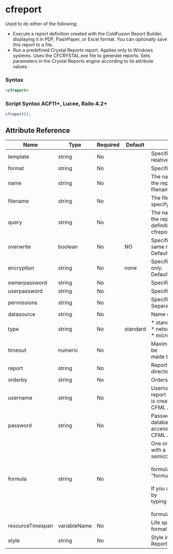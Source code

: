 # cfreport

Used to do either of the following:
 - Execute a report definition created with the ColdFusion
 Report Builder, displaying it in PDF, FlashPaper, or Excel
 format. You can optionally save this report to a file.
 - Run a predefined Crystal Reports report. Applies only to
 Windows systems. Uses the CFCRYSTAL.exe file to generate
 reports. Sets parameters in the Crystal Reports engine
 according to its attribute values.

### Syntax

```html
<cfreport>
```

### Script Syntax ACF11+, Lucee, Railo 4.2+

```javascript
cfreport();
```

## Attribute Reference

| Name | Type | Required | Default | Description |
| --- | --- | --- | --- | --- |
| template | string | No |  | Specifies the path to the report definition file,<br /> relative to the web root. |
| format | string | No |  | Specifies the output format. |
| name | string | No |  | The name of the ColdFusion variable that will hold<br /> the report output. You cannot specify both name and<br /> filename. |
| filename | string | No |  | The filename to contain the report. You cannot<br /> specify both name and filename. |
| query | string | No |  | The name of the query that contains input data for<br /> the report. If you omit this parameter, the report<br /> definition obtains data from the internal SQL or from<br /> cfreportparam items. |
| overwrite | boolean | No | NO | Specifies whether to overwrite files that have the<br /> same name as that specified in the filename attribute.<br /> Default: false |
| encryption | string | No | none | Specifies whether the output is encrypted. PDF format only.<br /> Default: none |
| ownerpassword | string | No |  | Specifies an owner password. PDF format only. |
| userpassword | string | No |  | Specifies a user password. PDF format only. |
| permissions | string | No |  | Specifies one or more permissions. PDF format only.<br /> Separate multiple permissions with a comma. |
| datasource | string | No |  | Name of registered or native data source. |
| type | string | No | standard | * standard (not valid for Crystal Reports 8.0)<br /> * netscape<br /> * microsoft |
| timeout | numeric | No |  | Maximum time, in seconds, in which a connection must be<br /> made to a Crystal Report. |
| report | string | No |  | Report path. Store Crystal Reports files in the same<br /> directories as CFML page files. |
| orderby | string | No |  | Orders results according to your specifications. |
| username | string | No |  | Username required for entry into database from which report<br /> is created. Overrides default settings for data source in<br /> CFML Administrator. |
| password | string | No |  | Password that corresponds to username required for database<br /> access. Overrides default settings for data source in<br /> CFML Administrator. |
| formula | string | No |  | One or more named formulas. Terminate each formula with a<br /> semicolon. Use the format:<br /><br /> formula = "formulaname1='formula1';formulaname2='formula2';"<br /><br /> If you use a semicolon in a formula, you must escape it by<br /> typing it twice (;;). For example:<br /><br /> formula = "Name1 = 'Val_1a;;Val_1b';Name2 = 'Val2';" |
| resourceTimespan | variableName | No |  | Life span of the resource directory. Used only with format=HTML |
| style | string | No |  | Style in CSS format that overrides a style defined in the Report Builder report at run time. |
